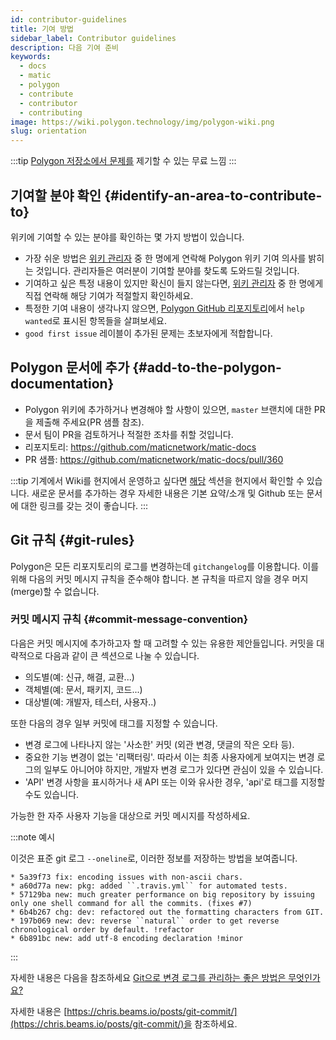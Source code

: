 ```yaml
---
id: contributor-guidelines
title: 기여 방법
sidebar_label: Contributor guidelines
description: 다음 기여 준비
keywords:
  - docs
  - matic
  - polygon
  - contribute
  - contributor
  - contributing
image: https://wiki.polygon.technology/img/polygon-wiki.png
slug: orientation
---
```


:::tip
[Polygon 저장소에서 문제를](https://github.com/maticnetwork/matic-docs/issues) 제기할 수 있는 무료 느낌
:::

## 기여할 분야 확인 {#identify-an-area-to-contribute-to}

위키에 기여할 수 있는 분야를 확인하는 몇 가지 방법이 있습니다.

- 가장 쉬운 방법은 [위키 관리자](/docs/contribute/community-maintainers) 중 한 명에게 연락해 Polygon 위키 기여 의사를 밝히는 것입니다. 관리자들은 여러분이 기여할 분야를 찾도록 도와드릴 것입니다.
- 기여하고 싶은 특정 내용이 있지만 확신이 들지 않는다면, [위키 관리자](/docs/contribute/community-maintainers) 중 한 명에게 직접 연락해 해당 기여가 적절할지 확인하세요.
- 특정한 기여 내용이 생각나지 않으면, [Polygon GitHub 리포지토리](https://github.com/maticnetwork)에서 `help wanted`로 표시된 항목들을 살펴보세요.
- `good first issue` 레이블이 추가된 문제는 초보자에게 적합합니다.

## Polygon 문서에 추가 {#add-to-the-polygon-documentation}

  - Polygon 위키에 추가하거나 변경해야 할 사항이 있으면, `master` 브랜치에 대한 PR을 제출해 주세요(PR 샘플 참조).
  - 문서 팀이 PR을 검토하거나 적절한 조차를 취할 것입니다.
  - 리포지토리: https://github.com/maticnetwork/matic-docs
  - PR 샘플: https://github.com/maticnetwork/matic-docs/pull/360

:::tip
기계에서 Wiki를 현지에서 운영하고 싶다면 [해당](https://github.com/maticnetwork/matic-docs#run-the-wiki-locally) 섹션을 현지에서 확인할 수 있습니다. 새로운 문서를 추가하는 경우 자세한 내용은 기본 요약/소개 및 Github 또는 문서에 대한 링크를 갖는 것이 좋습니다.
:::

## Git 규칙 {#git-rules}

Polygon은 모든 리포지토리의 로그를 변경하는데 `gitchangelog`를 이용합니다. 이를 위해 다음의 커밋 메시지 규칙을 준수해야 합니다. 본 규칙을 따르지 않을 경우 머지(merge)할 수 없습니다.

### 커밋 메시지 규칙 {#commit-message-convention}

다음은 커밋 메시지에 추가하고자 할 때 고려할 수 있는 유용한 제안들입니다. 커밋을 대략적으로 다음과 같이 큰 섹션으로 나눌 수 있습니다.

- 의도별(예: 신규, 해결, 교환...)
- 객체별(예: 문서, 패키지, 코드...)
- 대상별(예: 개발자, 테스터, 사용자..)

또한 다음의 경우 일부 커밋에 태그를 지정할 수 있습니다.

- 변경 로그에 나타나지 않는 '사소한' 커밋 (외관 변경, 댓글의 작은 오타 등).
- 중요한 기능 변경이 없는 '리팩터링'. 따라서 이는 최종 사용자에게 보여지는 변경 로그의 일부도 아니어야 하지만, 개발자 변경 로그가 있다면 관심이 있을 수 있습니다.
- 'API' 변경 사항을 표시하거나 새 API 또는 이와 유사한 경우, 'api'로 태그를 지정할 수도 있습니다.

가능한 한 자주 사용자 기능을 대상으로 커밋 메시지를 작성하세요.

:::note 예시

이것은 표준 git 로그 `--oneline`로, 이러한 정보를 저장하는 방법을 보여줍니다.

```
* 5a39f73 fix: encoding issues with non-ascii chars.
* a60d77a new: pkg: added ``.travis.yml`` for automated tests.
* 57129ba new: much greater performance on big repository by issuing only one shell command for all the commits. (fixes #7)
* 6b4b267 chg: dev: refactored out the formatting characters from GIT.
* 197b069 new: dev: reverse ``natural`` order to get reverse chronological order by default. !refactor
* 6b891bc new: add utf-8 encoding declaration !minor
```

:::

자세한 내용은 다음을 참조하세요 [Git으로 변경 로그를 관리하는 좋은 방법은 무엇인가요?](https://stackoverflow.com/questions/3523534/good-ways-to-manage-a-changelog-using-git/23047890#23047890)

자세한 내용은 [https://chris.beams.io/posts/git-commit/](https://chris.beams.io/posts/git-commit/)을 참조하세요.
